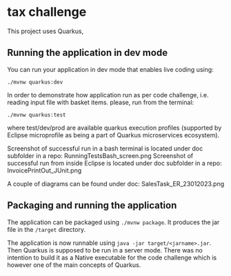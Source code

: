 # tax challenge

This project uses Quarkus, 

## Running the application in dev mode

You can run your application in dev mode that enables live coding using:
```
./mvnw quarkus:dev
```

In order to demonstrate how application run as per code challenge, i.e. reading input file with basket items. please, run from the terminal:
```
./mvnw quarkus:test
```
where test/dev/prod are available quarkus execution profiles (supported by Eclipse microprofile as being a part of Quarkus microservices ecosystem).

Screenshot of successful run in a bash terminal is located under doc subfolder in a repo: RunningTestsBash_screen.png
Screenshot of successful run from inside Eclipse is located under doc subfolder in a repo: InvoicePrintOut_JUnit.png

A couple of diagrams can be found under doc: SalesTask_ER_23012023.png

## Packaging and running the application

The application can be packaged using `./mvnw package`.
It produces the jar file in the `/target` directory.

The application is now runnable using `java -jar target/<jarname>.jar`. Then Quarkus is supposed to be run in a server mode.
There was no intention to build it as a Native executable for the code challenge which is however one of the main concepts of Quarkus.

